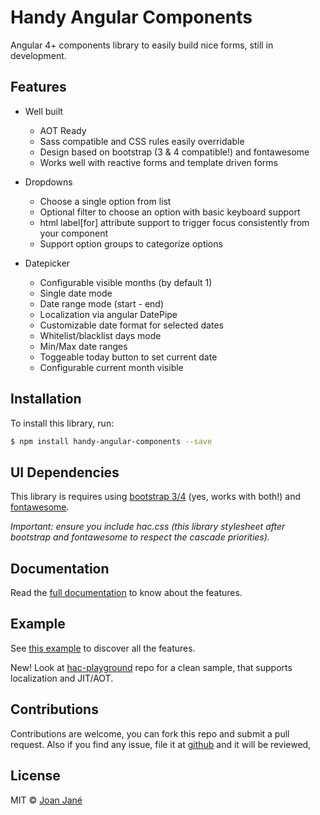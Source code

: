 # Handy Angular Components

Angular 4+ components library to easily build nice forms, still in development.

## Features

* Well built
  - AOT Ready
  - Sass compatible and CSS rules easily overridable
  - Design based on bootstrap (3 & 4 compatible!) and fontawesome
  - Works well with reactive forms and template driven forms

* Dropdowns
  - Choose a single option from list
  - Optional filter to choose an option with basic keyboard support
  - html label[for] attribute support to trigger focus consistently from your component
  - Support option groups to categorize options

* Datepicker
  - Configurable visible months (by default 1)
  - Single date mode
  - Date range mode (start - end)
  - Localization via angular DatePipe
  - Customizable date format for selected dates
  - Whitelist/blacklist days mode
  - Min/Max date ranges
  - Toggeable today button to set current date
  - Configurable current month visible

## Installation

To install this library, run:

```bash
$ npm install handy-angular-components --save
```

## UI Dependencies

This library is requires using [bootstrap 3/4](http://getbootstrap.com) (yes, works with both!) and [fontawesome](http://fontawesome.io).

*Important: ensure you include hac.css (this library stylesheet after bootstrap and fontawesome to respect the cascade priorities).*

## Documentation

Read the [full documentation](https://github.com/joanjane/handy-angular-components/tree/master/docs) to know about the features.

## Example

See [this example](https://github.com/joanjane/handy-angular-components/tree/master/example) to discover all the features.

New! Look at [hac-playground](https://github.com/joanjane/hac-playground) repo for a clean sample, that supports localization and JIT/AOT.

## Contributions
Contributions are welcome, you can fork this repo and submit a pull request. Also if you find any issue, file it at [github](https://github.com/joanjane/handy-angular-components/issues) and it will be reviewed,

## License

MIT © [Joan Jané](mailto:jjaneballester@gmail.com)
